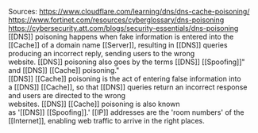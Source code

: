 Sources:
https://www.cloudflare.com/learning/dns/dns-cache-poisoning/
https://www.fortinet.com/resources/cyberglossary/dns-poisoning
https://cybersecurity.att.com/blogs/security-essentials/dns-poisoning
\
[[DNS]] poisoning happens when fake information is entered into the [[Cache]] of a domain name [[Server]], resulting in [[DNS]] queries producing an incorrect reply, sending users to the wrong website. [[DNS]] poisoning also goes by the terms [[DNS]] [[Spoofing]]" and [[DNS]] [[Cache]] poisoning."
\
[[DNS]] [[Cache]] poisoning is the act of entering false information into a [[DNS]] [[Cache]], so that [[DNS]] queries return an incorrect response and users are directed to the wrong websites. [[DNS]] [[Cache]] poisoning is also known as '[[DNS]] [[Spoofing]].' [[IP]] addresses are the 'room numbers' of the [[Internet]], enabling web traffic to arrive in the right places.
